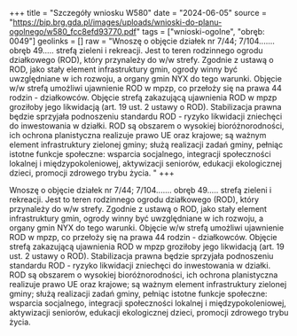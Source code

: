 +++
title = "Szczegóły wniosku W580"
date = "2024-06-05"
source = "https://bip.brg.gda.pl/images/uploads/wnioski-do-planu-ogolnego/w580_fcc8efd93770.pdf"
tags = ["wnioski-ogolne", "obręb: 0049"]
geolinks = []
raw = "Wnoszę o objęcie działek nr 7/44; 7/104....... obręb 49..... strefą zieleni i rekreacji. Jest to teren rodzinnego ogrodu działkowego (ROD), który przynależy do w/w strefy. Zgodnie z ustawą o ROD, jako stały element infrastruktury gmin, ogrody winny być uwzględniane w ich rozwoju, a organy gmin NYX do tego warunki. Objęcie w/w strefą umożliwi ujawnienie ROD w mpzp, co przełoży się na prawa 44 rodzin - działkowców. Objęcie strefą zakazującą ujawnienia ROD w mpzp groziłoby jego likwidacją (art. 19 ust. 2 ustawy o ROD). Stabilizacja prawna będzie sprzyjała podnoszeniu standardu ROD - ryzyko likwidacji zniechęci do inwestowania w działki. ROD są obszarem o wysokiej bioróżnorodności, ich ochrona planistyczna realizuje prawo UE oraz krajowe; są ważnym element infrastruktury zielonej gminy; służą realizacji zadań gminy, pełniąc istotne funkcje społeczne: wsparcia socjalnego, integracji społeczności lokalnej i międzypokoleniowej, aktywizacji seniorów, edukacji ekologicznej dzieci, promocji zdrowego trybu życia. "
+++

Wnoszę o objęcie działek nr 7/44; 7/104....... obręb 49..... strefą zieleni i rekreacji. Jest to teren
rodzinnego ogrodu działkowego (ROD), który przynależy do w/w strefy. Zgodnie z ustawą o ROD, jako stały
element infrastruktury gmin, ogrody winny być uwzględniane w ich rozwoju, a organy gmin NYX do tego
warunki. Objęcie w/w strefą umożliwi ujawnienie ROD w mpzp, co przełoży się na prawa 44 rodzin -
działkowców. Objęcie strefą zakazującą ujawnienia ROD w mpzp groziłoby jego likwidacją (art. 19 ust. 2 ustawy
o ROD). Stabilizacja prawna będzie sprzyjała podnoszeniu standardu ROD - ryzyko likwidacji zniechęci do
inwestowania w działki. ROD są obszarem o wysokiej bioróżnorodności, ich ochrona planistyczna realizuje
prawo UE oraz krajowe; są ważnym element infrastruktury zielonej gminy; służą realizacji zadań gminy, pełniąc
istotne funkcje społeczne: wsparcia socjalnego, integracji społeczności lokalnej i międzypokoleniowej,
aktywizacji seniorów, edukacji ekologicznej dzieci, promocji zdrowego trybu życia.



